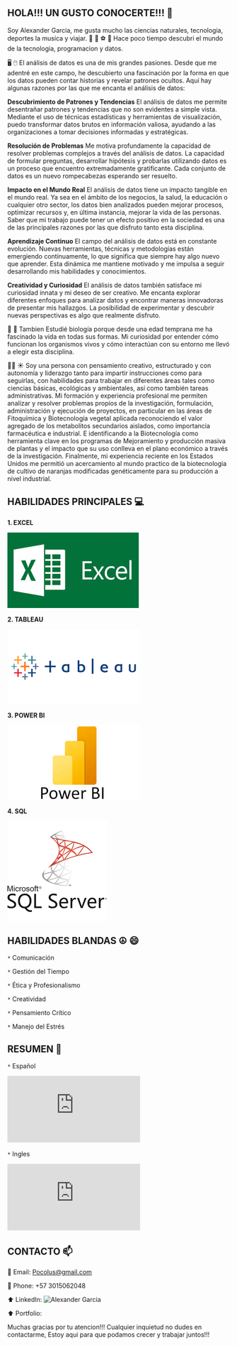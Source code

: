 ## HOLA!!! UN GUSTO CONOCERTE!!! 👋

Soy Alexander Garcia, me gusta mucho las ciencias naturales, tecnologia, deportes la musica y viajar. 🎵 🌳 ⚽ 🚴
Hace poco tiempo descubri el mundo de la tecnologia, programacion y datos. 

🖥️ 🖱️ El análisis de datos es una de mis grandes pasiones. Desde que me adentré en este campo, he descubierto una fascinación por la forma en que los datos pueden contar historias y revelar patrones ocultos. Aquí hay algunas razones por las que me encanta el análisis de datos:

**Descubrimiento de Patrones y Tendencias**
El análisis de datos me permite desentrañar patrones y tendencias que no son evidentes a simple vista. Mediante el uso de técnicas estadísticas y herramientas de visualización, puedo transformar datos brutos en información valiosa, ayudando a las organizaciones a tomar decisiones informadas y estratégicas.

**Resolución de Problemas**
Me motiva profundamente la capacidad de resolver problemas complejos a través del análisis de datos. La capacidad de formular preguntas, desarrollar hipótesis y probarlas utilizando datos es un proceso que encuentro extremadamente gratificante. Cada conjunto de datos es un nuevo rompecabezas esperando ser resuelto.

**Impacto en el Mundo Real**
El análisis de datos tiene un impacto tangible en el mundo real. Ya sea en el ámbito de los negocios, la salud, la educación o cualquier otro sector, los datos bien analizados pueden mejorar procesos, optimizar recursos y, en última instancia, mejorar la vida de las personas. Saber que mi trabajo puede tener un efecto positivo en la sociedad es una de las principales razones por las que disfruto tanto esta disciplina.

**Aprendizaje Continuo**
El campo del análisis de datos está en constante evolución. Nuevas herramientas, técnicas y metodologías están emergiendo continuamente, lo que significa que siempre hay algo nuevo que aprender. Esta dinámica me mantiene motivado y me impulsa a seguir desarrollando mis habilidades y conocimientos.

**Creatividad y Curiosidad**
El análisis de datos también satisface mi curiosidad innata y mi deseo de ser creativo. Me encanta explorar diferentes enfoques para analizar datos y encontrar maneras innovadoras de presentar mis hallazgos. La posibilidad de experimentar y descubrir nuevas perspectivas es algo que realmente disfruto.

🌳 🐯 Tambien Estudié biología porque desde una edad temprana me ha fascinado la vida en todas sus formas. Mi curiosidad por entender cómo funcionan los organismos vivos y cómo interactúan con su entorno me llevó a elegir esta disciplina. 

👨‍🔬 ☀️ Soy una persona con pensamiento creativo, estructurado y con autonomía y liderazgo tanto para impartir instrucciones como para seguirlas, con habilidades para trabajar en diferentes áreas tales como ciencias básicas, ecológicas y ambientales, así como también tareas administrativas. Mi formación y experiencia profesional me permiten analizar y resolver problemas propios de la investigación, formulación, administración y ejecución de proyectos, en particular en las áreas de Fitoquímica y Biotecnología vegetal aplicada reconociendo el valor agregado de los metabolitos secundarios aislados, como importancia farmacéutica e industrial. E identificando a la Biotecnología como herramienta clave en los programas de Mejoramiento y producción masiva de plantas y el impacto que su uso conlleva en el plano económico a través de la investigación. Finalmente, mi experiencia reciente en los Estados Unidos me permitió un acercamiento al mundo practico de la biotecnología de cultivo de naranjas modificadas genéticamente para su producción a nivel industrial. 

 ## HABILIDADES PRINCIPALES 💻

 **1. EXCEL**
 
 ![EXCEL](https://github.com/pocolus/Pocolus/blob/main/%60Imagenes/1.jpg)

**2. TABLEAU**

![TABLEAU](https://github.com/pocolus/Pocolus/blob/main/%60Imagenes/2.png)

**3. POWER BI**

![POWER BI](https://github.com/pocolus/Pocolus/blob/main/%60Imagenes/3.jpg)

**4. SQL**

![SQL](https://github.com/pocolus/Pocolus/blob/main/%60Imagenes/4.png)


## HABILIDADES BLANDAS ☮️ 😄

``*`` Comunicación

``*`` Gestión del Tiempo

``*`` Ética y Profesionalismo

``*`` Creatividad

``*`` Pensamiento Crítico

``*`` Manejo del Estrés

## RESUMEN 📓

``*`` Español

![Spanish](https://github.com/pocolus/Pocolus/blob/main/%60Resumen/Alexander-Hoja%20de%20Vida.pdf)

``*`` Ingles

![english](https://github.com/pocolus/Pocolus/blob/main/%60Resumen/ingles%20(1).pdf)

## CONTACTO 📫

📧 Email: Pocolus@gmail.com

📱 Phone: +57 3015062048

⬆️ LinkedIn: ![Alexander Garcia](https://www.linkedin.com/in/alex-garcia-a27aa0281/) 

⬆️ Portfolio:

Muchas gracias por tu atencion!!!
Cualquier inquietud no dudes en contactarme, Estoy aqui para que podamos crecer y trabajar juntos!!!




